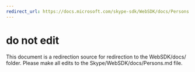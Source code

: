 ```yaml
---
redirect_url: https://docs.microsoft.com/skype-sdk/WebSDK/docs/Persons
---
```

# do not edit
This document is a redirection source for redirection to the WebSDK/docs/ folder. Please make all edits to the Skype/WebSDK/docs/Persons.md file.

